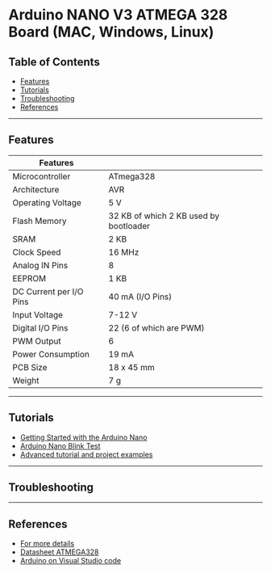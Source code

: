 # Arduino NANO V3 ATMEGA 328 Board (MAC, Windows, Linux)

## Table of Contents

-   [Features](#features)
-   [Tutorials](#tutorials)
-   [Troubleshooting](#troubleshooting)
-   [References](#references)

---

## Features

| Features                   |                                                       |
| -------------------------- | ----------------------------------------------------- |
|Microcontroller	|ATmega328|
|Architecture	|AVR|
|Operating Voltage	|5 V|
|Flash Memory	|32 KB of which 2 KB used by bootloader|
|SRAM	|2 KB|
|Clock Speed	|16 MHz|
|Analog IN Pins	|8|
|EEPROM	|1 KB|
|DC Current per I/O Pins|	40 mA (I/O Pins)|
|Input Voltage	|7-12 V|
|Digital I/O Pins|	22 (6 of which are PWM)|
|PWM Output	|6|
|Power Consumption|	19 mA|
|PCB Size|	18 x 45 mm|
|Weight|	7 g|

---

## Tutorials
- [Getting Started with the Arduino Nano](https://www.arduino.cc/en/Guide/ArduinoNano)
- [Arduino Nano Blink Test](https://www.instructables.com/Arduino-Nano/)
- [Advanced tutorial and project examples](https://randomnerdtutorials.com/projects-arduino/)


---

## Troubleshooting

---

## References

-   [For more details](https://projectiot123.com/2019/04/08/arduino-nano-for-beginners/)
-   [Datasheet ATMEGA328](http://bit.ly/atmega-328p)
-   [Arduino on Visual Studio code](https://maker.pro/arduino/tutorial/how-to-use-visual-studio-code-for-arduino)
